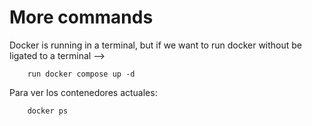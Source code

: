 # More commands 
Docker is running in a terminal, but if we want to run docker without be ligated to a terminal --> 
```command
    run docker compose up -d
```

Para ver los contenedores actuales:
```command
    docker ps
```